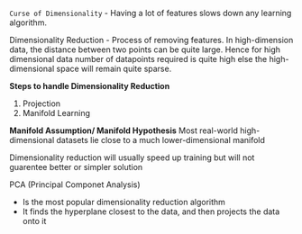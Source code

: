 `Curse of Dimensionality` - Having a lot of features slows down any learning algorithm.

Dimensionality Reduction - Process of removing features.
In high-dimension data, the distance between two points can be quite large. Hence for high dimensional data number of datapoints required is quite high else the high-dimensional space will remain quite sparse.

**Steps to handle Dimensionality Reduction**
1. Projection
2. Manifold Learning

**Manifold Assumption/ Manifold Hypothesis**
Most real-world high-dimensional datasets lie close to a much lower-dimensional manifold

Dimensionality reduction will usually speed up training but will not guarentee better or simpler solution

PCA (Principal Componet Analysis)
- Is the most popular dimensionality reduction algorithm
- It finds the hyperplane closest to the data, and then projects the data onto it

